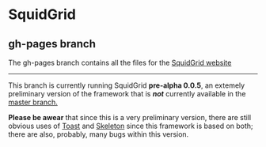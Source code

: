 SquidGrid
=========

gh-pages branch
---------------

The gh-pages branch contains all the files for the [SquidGrid website](http://gigglesquid.github.io/SquidGrid/ "SquidGrid website")

-----------------------------------------------------------------------------------------------------------------------------------

This branch is currently running SquidGrid **pre-alpha 0.0.5**, an extemely preliminary version of the framework that is **_not_** currently available in the [master branch.](https://github.com/GiggleSquid/SquidGrid "SquidGrid master branch")


**Please be awear** that since this is a very preliminary version, there are still obvious uses of [Toast](http://daneden.github.io/Toast/) and [Skeleton](http://getskeleton.com/) since this framework is based on both; there are also, probably, many bugs within this version.